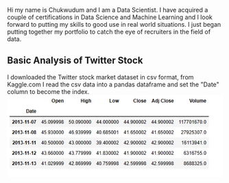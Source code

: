 Hi my name is Chukwudum and I am a Data Scientist.
I have acquired a couple of certifications in Data Science and Machine Learning
and I look forward to putting my skills to good use in real world situations.
I just began putting together my portfolio to catch the eye of recruiters in the field of data.
## Basic Analysis of Twitter Stock
I downloaded the Twitter stock market dataset in csv format, from Kaggle.com 
I read the csv data into a pandas dataframe and set the "Date" column to become the index.
![Set Date as Index](https://github.com/Nwabuwa-ce/myportfolio/blob/main/Images/Twitter%20Stock%20head().png)



